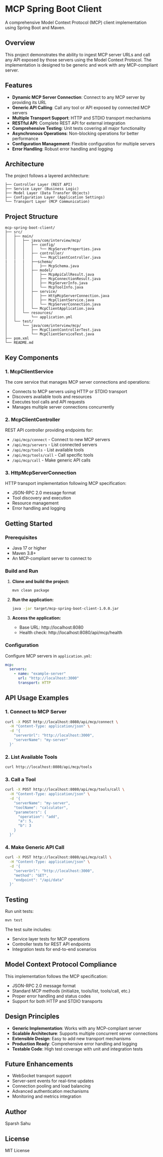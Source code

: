 # MCP Spring Boot Client

A comprehensive Model Context Protocol (MCP) client implementation using Spring Boot and Maven.

## Overview

This project demonstrates the ability to ingest MCP server URLs and call any API exposed by those servers using the Model Context Protocol. The implementation is designed to be generic and work with any MCP-compliant server.

## Features

- **Dynamic MCP Server Connection**: Connect to any MCP server by providing its URL
- **Generic API Calling**: Call any tool or API exposed by connected MCP servers
- **Multiple Transport Support**: HTTP and STDIO transport mechanisms
- **RESTful API**: Complete REST API for external integration
- **Comprehensive Testing**: Unit tests covering all major functionality
- **Asynchronous Operations**: Non-blocking operations for better performance
- **Configuration Management**: Flexible configuration for multiple servers
- **Error Handling**: Robust error handling and logging

## Architecture

The project follows a layered architecture:

```
├── Controller Layer (REST API)
├── Service Layer (Business Logic)
├── Model Layer (Data Transfer Objects)
├── Configuration Layer (Application Settings)
└── Transport Layer (MCP Communication)
```

## Project Structure

```
mcp-spring-boot-client/
├── src/
│   ├── main/
│   │   ├── java/com/interview/mcp/
│   │   │   ├── config/
│   │   │   │   └── McpServerProperties.java
│   │   │   ├── controller/
│   │   │   │   └── McpClientController.java
|   |   |   ├──schema/
│   │   │   │   ├── McpSchema.java
│   │   │   ├── model/
│   │   │   │   ├── McpApiCallResult.java
│   │   │   │   ├── McpConnectionResult.java
│   │   │   │   ├── McpServerInfo.java
│   │   │   │   └── McpToolInfo.java
│   │   │   ├── service/
│   │   │   │   ├── HttpMcpServerConnection.java
│   │   │   │   ├── McpClientService.java
│   │   │   │   └── McpServerConnection.java
│   │   │   └── McpClientApplication.java
│   │   └── resources/
│   │       └── application.yml
│   └── test/
│       └── java/com/interview/mcp/
│           ├── McpClientControllerTest.java
│           └── McpClientServiceTest.java
├── pom.xml
└── README.md
```

## Key Components

### 1. McpClientService
The core service that manages MCP server connections and operations:
- Connects to MCP servers using HTTP or STDIO transport
- Discovers available tools and resources
- Executes tool calls and API requests
- Manages multiple server connections concurrently

### 2. McpClientController
REST API controller providing endpoints for:
- `/api/mcp/connect` - Connect to new MCP servers
- `/api/mcp/servers` - List connected servers
- `/api/mcp/tools` - List available tools
- `/api/mcp/tools/call` - Call specific tools
- `/api/mcp/call` - Make generic API calls

### 3. HttpMcpServerConnection
HTTP transport implementation following MCP specification:
- JSON-RPC 2.0 message format
- Tool discovery and execution
- Resource management
- Error handling and logging

## Getting Started

### Prerequisites
- Java 17 or higher
- Maven 3.8+
- An MCP-compliant server to connect to

### Build and Run

1. **Clone and build the project:**
   ```bash
   mvn clean package
   ```

2. **Run the application:**
   ```bash
   java -jar target/mcp-spring-boot-client-1.0.0.jar
   ```

3. **Access the application:**
   - Base URL: http://localhost:8080
   - Health check: http://localhost:8080/api/mcp/health

### Configuration

Configure MCP servers in `application.yml`:

```yaml
mcp:
  servers:
    - name: "example-server"
      url: "http://localhost:3000"
      transport: HTTP
```

## API Usage Examples

### 1. Connect to MCP Server
```bash
curl -X POST http://localhost:8080/api/mcp/connect \
  -H "Content-Type: application/json" \
  -d '{
    "serverUrl": "http://localhost:3000",
    "serverName": "my-server"
  }'
```

### 2. List Available Tools
```bash
curl http://localhost:8080/api/mcp/tools
```

### 3. Call a Tool
```bash
curl -X POST http://localhost:8080/api/mcp/tools/call \
  -H "Content-Type: application/json" \
  -d '{
    "serverName": "my-server",
    "toolName": "calculator",
    "parameters": {
      "operation": "add",
      "a": 5,
      "b": 3
    }
  }'
```

### 4. Make Generic API Call
```bash
curl -X POST http://localhost:8080/api/mcp/call \
  -H "Content-Type: application/json" \
  -d '{
    "serverUrl": "http://localhost:3000",
    "method": "GET",
    "endpoint": "/api/data"
  }'
```

## Testing

Run unit tests:
```bash
mvn test
```

The test suite includes:
- Service layer tests for MCP operations
- Controller tests for REST API endpoints
- Integration tests for end-to-end scenarios

## Model Context Protocol Compliance

This implementation follows the MCP specification:
- JSON-RPC 2.0 message format
- Standard MCP methods (initialize, tools/list, tools/call, etc.)
- Proper error handling and status codes
- Support for both HTTP and STDIO transports

## Design Principles

- **Generic Implementation**: Works with any MCP-compliant server
- **Scalable Architecture**: Supports multiple concurrent server connections
- **Extensible Design**: Easy to add new transport mechanisms
- **Production Ready**: Comprehensive error handling and logging
- **Testable Code**: High test coverage with unit and integration tests

## Future Enhancements

- WebSocket transport support
- Server-sent events for real-time updates
- Connection pooling and load balancing
- Advanced authentication mechanisms
- Monitoring and metrics integration

## Author

Sparsh Sahu

## License

MIT License
